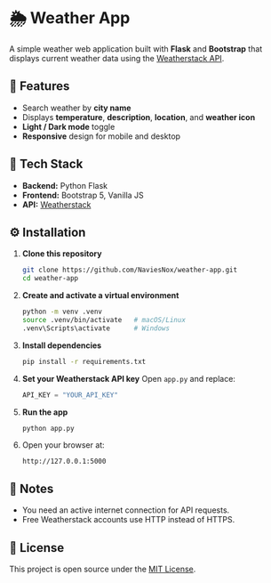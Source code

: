 # 🌦️ Weather App
A simple weather web application built with **Flask** and **Bootstrap** that displays current weather data using the [Weatherstack API](https://weatherstack.com/).

## 🚀 Features
- Search weather by **city name**
- Displays **temperature**, **description**, **location**, and **weather icon**
- **Light / Dark mode** toggle
- **Responsive** design for mobile and desktop

## 🧩 Tech Stack
- **Backend:** Python Flask
- **Frontend:** Bootstrap 5, Vanilla JS
- **API:** [Weatherstack](https://weatherstack.com/)

## ⚙️ Installation

1. **Clone this repository**
   ```bash
   git clone https://github.com/NaviesNox/weather-app.git
   cd weather-app
   ```

2. **Create and activate a virtual environment**
   ```bash
   python -m venv .venv
   source .venv/bin/activate   # macOS/Linux
   .venv\Scripts\activate      # Windows
   ```

3. **Install dependencies**
   ```bash
   pip install -r requirements.txt
   ```

4. **Set your Weatherstack API key**
   Open `app.py` and replace:
   ```python
   API_KEY = "YOUR_API_KEY"
   ```

5. **Run the app**
   ```bash
   python app.py
   ```

6. Open your browser at:
   ```
   http://127.0.0.1:5000
   ```

## 🧠 Notes
- You need an active internet connection for API requests.
- Free Weatherstack accounts use HTTP instead of HTTPS.

## 📜 License
This project is open source under the [MIT License](LICENSE).
